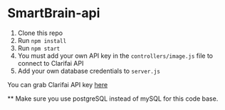 # SmartBrain-api

1. Clone this repo
2. Run `npm install`
3. Run `npm start`
4. You must add your own API key in the `controllers/image.js` file to connect to Clarifai API
5. Add your own database credentials to `server.js`

You can grab Clarifai API key [here](https://www.clarifai.com/)

** Make sure you use postgreSQL instead of mySQL for this code base.

